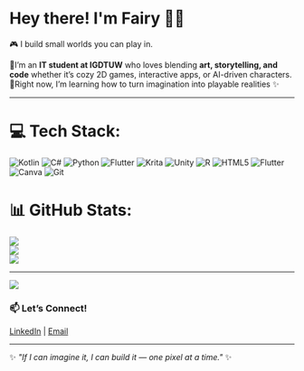 # Hey there! I'm Fairy 🧚‍♀️
🎮 I build small worlds you can play in.  

🧠I’m an **IT student at IGDTUW** who loves blending **art, storytelling, and code**  whether it’s cozy 2D games, interactive apps, or AI-driven characters.  
🤖Right now, I’m learning how to turn imagination into playable realities ✨  

---


# 💻 Tech Stack:
![Kotlin](https://img.shields.io/badge/kotlin-%237F52FF.svg?style=flat&logo=kotlin&logoColor=white) ![C#](https://img.shields.io/badge/c%23-%23239120.svg?style=flat&logo=csharp&logoColor=white) ![Python](https://img.shields.io/badge/python-3670A0?style=flat&logo=python&logoColor=ffdd54) ![Flutter](https://img.shields.io/badge/Flutter-%2302569B.svg?style=flat&logo=Flutter&logoColor=white) ![Krita](https://img.shields.io/badge/Krita-203759?style=flat&logo=krita&logoColor=EEF37B) ![Unity](https://img.shields.io/badge/unity-%23000000.svg?style=flat&logo=unity&logoColor=white) ![R](https://img.shields.io/badge/r-%23276DC3.svg?style=flat&logo=r&logoColor=white) ![HTML5](https://img.shields.io/badge/html5-%23E34F26.svg?style=flat&logo=html5&logoColor=white) ![Flutter](https://img.shields.io/badge/Flutter-%2302569B.svg?style=flat&logo=Flutter&logoColor=white) ![Canva](https://img.shields.io/badge/Canva-%2300C4CC.svg?style=flat&logo=Canva&logoColor=white) ![Git](https://img.shields.io/badge/git-%23F05033.svg?style=flat&logo=git&logoColor=white)
# 📊 GitHub Stats:
![](https://github-readme-stats.vercel.app/api?username=fairy224589-collab&theme=dark&hide_border=false&include_all_commits=false&count_private=false)<br/>
![](https://nirzak-streak-stats.vercel.app/?user=fairy224589-collab&theme=dark&hide_border=false)<br/>
![](https://github-readme-stats.vercel.app/api/top-langs/?username=fairy224589-collab&theme=dark&hide_border=false&include_all_commits=false&count_private=false&layout=compact)

---
[![](https://visitcount.itsvg.in/api?id=fairy224589-collab&icon=0&color=0)](https://visitcount.itsvg.in)

<!-- Proudly created with GPRM ( https://gprm.itsvg.in ) -->

### 📫 Let’s Connect!
[LinkedIn](https://www.linkedin.com/in/fairy-95689b37b) | [Email](mailto:fairy224589@gmail.com)

---

✨ *"If I can imagine it, I can build it — one pixel at a time."* ✨
